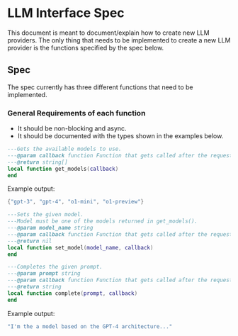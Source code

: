 # LLM Interface Spec

This document is meant to document/explain how to create new LLM providers.
The only thing that needs to be implemented to create a new LLM provider is the functions specified by the spec below.

## Spec
The spec currently has three different functions that need to be implemented.

### General Requirements of each function
- It should be non-blocking and async.
- It should be documented with the types shown in the examples below.

```lua
---Gets the available models to use.
---@param callback function Function that gets called after the request is made.
---@return string[]
local function get_models(callback)
end
```
Example output:
```lua
{"gpt-3", "gpt-4", "o1-mini", "o1-preview"}
```

```lua
---Sets the given model.
---Model must be one of the models returned in get_models().
---@param model_name string
---@param callback function Function that gets called after the request is made.
---@return nil
local function set_model(model_name, callback)
end
```


```lua
---Completes the given prompt.
---@param prompt string
---@param callback function Function that gets called after the request is made.
---@return string
local function complete(prompt, callback)
end
```
Example output:
```lua
"I'm the a model based on the GPT-4 architecture..."
```
